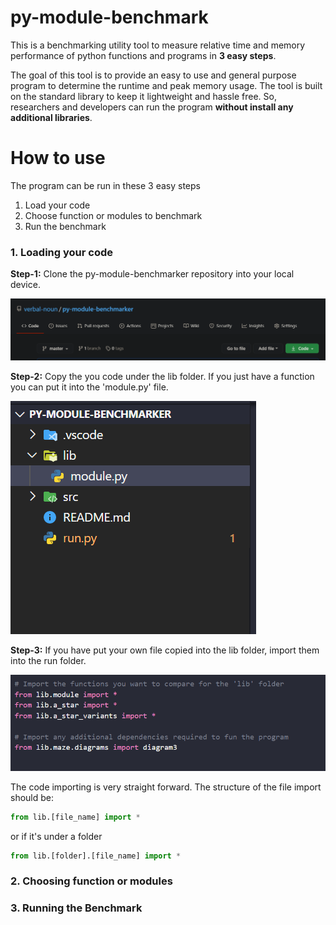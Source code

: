 # py-module-benchmark
This is a benchmarking utility tool to measure relative time and memory performance of python functions and programs in **3 easy steps**.

The goal of this tool is to provide an easy to use and general purpose program to determine the runtime and peak memory usage. The tool is built on the standard library to keep it lightweight and hassle free. So, researchers and developers can run the program **without install any additional libraries**.  

# How to use 
The program can be run in these 3 easy steps 

1. Load your code 
2. Choose function or modules to benchmark 
3. Run the benchmark 

### 1. Loading your code 
**Step-1:**  Clone the py-module-benchmarker repository into your local device. 

![cloning the repository](img/1-1.png)

**Step-2:**  Copy the you code under the lib folder. If you just have a function you can put it into the 'module.py' file.

![Copy your code](img/1-2.png)

**Step-3:**  If you have put your own file copied into the lib folder, import them into the run folder.

![Import code](img/1-3.png)

The code importing is very straight forward. The structure of the file import should be:  
```python
from lib.[file_name] import * 
```

or if it's under a folder
```python
from lib.[folder].[file_name] import *
```

### 2. Choosing function or modules 


### 3. Running the Benchmark 